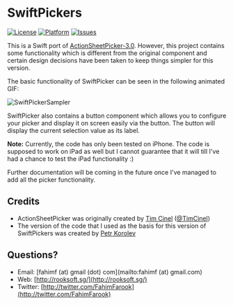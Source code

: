 SwiftPickers 
============

[![License](https://img.shields.io/cocoapods/l/ActionSheetPicker-3.0.svg)](http://cocoadocs.org/docsets/ActionSheetPicker-3.0)
[![Platform](https://img.shields.io/cocoapods/p/ActionSheetPicker-3.0.svg)](http://cocoadocs.org/docsets/ActionSheetPicker-3.0)
[![Issues](http://img.shields.io/github/issues/skywinder/ActionSheetPicker-3.0.svg)](https://github.com/FahimF/SwiftPickers/issues?state=open)

This is a Swift port of [ActionSheetPicker-3.0](https://github.com/skywinder/ActionSheetPicker-3.0/). However, this project contains some functionality which is different from the original component and certain design decisions have been taken to keep things simpler for this version.

The basic functionality of SwiftPicker can be seen in the following animated GIF:

![SwiftPickerSampler](https://cloud.githubusercontent.com/assets/181110/5241312/f18765ea-7954-11e4-8d37-f33882e0c380.gif "SwiftPickerSampler")

SwiftPicker also contains a button component which allows you to configure your picker and display it on screen easily via the button. The button will display the current selection value as its label.

**Note:** Currently, the code has only been tested on iPhone. The code is supposed to work on iPad as well but I cannot guarantee that it will till I've had a chance to test the iPad functionality :)

Further documentation will be coming in the future once I've managed to add all the picker functionality.


## Credits

- ActionSheetPicker was originally created by [Tim Cinel](http://github.com/TimCinel) ([@TimCinel](http://twitter.com/TimCinel))
- The version of the code that I used as the basis for this version of SwiftPickers was created by [Petr Korolev](http://github.com/skywinder)

## Questions?

* Email: [fahimf (at) gmail (dot) com](mailto:fahimf (at) gmail.com)
* Web: [http://rooksoft.sg/](http://rooksoft.sg/)
* Twitter: [http://twitter.com/FahimFarook](http://twitter.com/FahimFarook)



